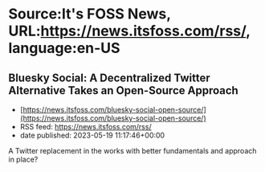 # Source:It's FOSS News, URL:https://news.itsfoss.com/rss/, language:en-US

## Bluesky Social: A Decentralized Twitter Alternative Takes an Open-Source Approach
 - [https://news.itsfoss.com/bluesky-social-open-source/](https://news.itsfoss.com/bluesky-social-open-source/)
 - RSS feed: https://news.itsfoss.com/rss/
 - date published: 2023-05-19 11:17:46+00:00

A Twitter replacement in the works with better fundamentals and approach in place?

